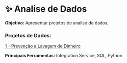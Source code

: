 # ✨ Analise de Dados

<b>Objetivo:</b> Apresentar projetos de analise de dados.

<h3 align="left">Projetos de Dados:</h3>
<div> 
<p><a href="https://github.com/JosiTubaroski/Analise_de_Dados/blob/main/Prevencao_Lavagem_Dinheiro/Rastreamento_prevencao_Lavagem_Dinheiro.ipynb">1 - Prevenção a Lavagem de Dinheiro</a></p>
</div> 

<b>Principais Ferramentas:</b> Integration Service, SQL, Python
